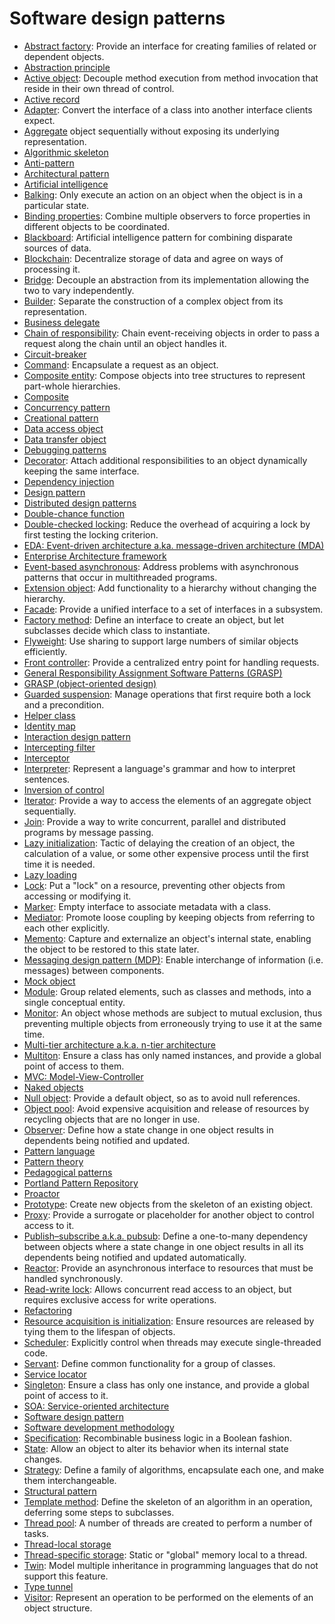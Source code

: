# Software design patterns

* [Abstract factory](https://wikipedia.org/wiki/Abstract_factory_pattern): Provide an interface for creating families of related or dependent objects.
* [Abstraction principle](https://wikipedia.org/wiki/Abstraction_principle_(programming))
* [Active object](https://wikipedia.org/wiki/Active_object): Decouple method execution from method invocation that reside in their own thread of control.
* [Active record](https://wikipedia.org/wiki/Active_record_pattern)
* [Adapter](https://wikipedia.org/wiki/Adapter_pattern): Convert the interface of a class into another interface clients expect.
* [Aggregate](https://wikipedia.org/wiki/Aggregate_pattern) object sequentially without exposing its underlying representation.
* [Algorithmic skeleton](https://wikipedia.org/wiki/Algorithmic_skeleton)
* [Anti-pattern](https://wikipedia.org/wiki/Anti-pattern)
* [Architectural pattern](https://wikipedia.org/wiki/Architectural_pattern_(computer_science))
* [Artificial intelligence](https://wikipedia.org/wiki/Artificial_intelligence)
* [Balking](https://wikipedia.org/wiki/Balking_pattern): Only execute an action on an object when the object is in a particular state.
* [Binding properties](https://wikipedia.org/wiki/Binding_properties_pattern): Combine multiple observers to force properties in different objects to be coordinated.
* [Blackboard](https://wikipedia.org/wiki/Blackboard_design_pattern): Artificial intelligence pattern for combining disparate sources of data.
* [Blockchain](https://wikipedia.org/wiki/Blockchain_(database)): Decentralize storage of data and agree on ways of processing it.
* [Bridge](https://wikipedia.org/wiki/Bridge_pattern): Decouple an abstraction from its implementation allowing the two to vary independently.
* [Builder](https://wikipedia.org/wiki/Builder_pattern): Separate the construction of a complex object from its representation.
* [Business delegate](https://wikipedia.org/wiki/Business_delegate_pattern)
* [Chain of responsibility](https://wikipedia.org/wiki/Chain_of_responsibility_pattern): Chain event-receiving objects in order to pass a request along the chain until an object handles it.
* [Circuit-breaker](TODO)
* [Command](https://wikipedia.org/wiki/Command_pattern): Encapsulate a request as an object.
* [Composite entity](https://wikipedia.org/wiki/Composite_entity_pattern): Compose objects into tree structures to represent part-whole hierarchies.
* [Composite](https://wikipedia.org/wiki/Composite_pattern)
* [Concurrency pattern](https://wikipedia.org/wiki/Concurrency_pattern)
* [Creational pattern](https://wikipedia.org/wiki/Creational_pattern)
* [Data access object](https://wikipedia.org/wiki/Data_access_object)
* [Data transfer object](https://wikipedia.org/wiki/Data_transfer_object)
* [Debugging patterns](https://wikipedia.org/wiki/Debugging_patterns)
* [Decorator](https://wikipedia.org/wiki/Decorator_pattern): Attach additional responsibilities to an object dynamically keeping the same interface. 
* [Dependency injection](https://wikipedia.org/wiki/Dependency_injection)
* [Design pattern](https://wikipedia.org/wiki/Design_pattern)
* [Distributed design patterns](https://wikipedia.org/wiki/Distributed_design_patterns)
* [Double-chance function](https://wikipedia.org/wiki/Double-chance_function)
* [Double-checked locking](https://wikipedia.org/wiki/Double-checked_locking): Reduce the overhead of acquiring a lock by first testing the locking criterion.
* [EDA: Event-driven architecture a.ka. message-driven architecture (MDA)](https://en.wikipedia.org/wiki/Event-driven_architecture)
* [Enterprise Architecture framework](https://wikipedia.org/wiki/Enterprise_Architecture_framework)
* [Event-based asynchronous](https://wikipedia.org/wiki/Asynchronous_method_invocation): Address problems with asynchronous patterns that occur in multithreaded programs.
* [Extension object](TODO): Add functionality to a hierarchy without changing the hierarchy.
* [Facade](https://wikipedia.org/wiki/Facade_pattern): Provide a unified interface to a set of interfaces in a subsystem. 
* [Factory method](https://wikipedia.org/wiki/Factory_method_pattern): Define an interface to create an object, but let subclasses decide which class to instantiate. 
* [Flyweight](https://wikipedia.org/wiki/Flyweight_pattern): Use sharing to support large numbers of similar objects efficiently.
* [Front controller](https://wikipedia.org/wiki/Front_controller): Provide a centralized entry point for handling requests.
* [General Responsibility Assignment Software Patterns (GRASP)](https://wikipedia.org/wiki/GRASP_(object-oriented_design))
* [GRASP (object-oriented design)](https://wikipedia.org/wiki/GRASP_(object-oriented_design))
* [Guarded suspension](https://wikipedia.org/wiki/Guarded_suspension): Manage operations that first require both a lock and a precondition.
* [Helper class](https://wikipedia.org/wiki/Helper_class)
* [Identity map](https://wikipedia.org/wiki/Identity_map_pattern)
* [Interaction design pattern](https://wikipedia.org/wiki/Interaction_design_pattern)
* [Intercepting filter](https://wikipedia.org/wiki/Intercepting_filter_pattern)
* [Interceptor](https://wikipedia.org/wiki/Interceptor_pattern)
* [Interpreter](https://wikipedia.org/wiki/Interpreter_pattern): Represent a language's grammar and how to interpret sentences.
* [Inversion of control](https://wikipedia.org/wiki/Inversion_of_control)
* [Iterator](https://wikipedia.org/wiki/Iterator_pattern): Provide a way to access the elements of an aggregate object sequentially.
* [Join](https://wikipedia.org/wiki/Join-pattern): Provide a way to write concurrent, parallel and distributed programs by message passing.
* [Lazy initialization](https://wikipedia.org/wiki/Lazy_initialization): Tactic of delaying the creation of an object, the calculation of a value, or some other expensive process until the first time it is needed. 
* [Lazy loading](https://wikipedia.org/wiki/Lazy_loading)
* [Lock](https://wikipedia.org/wiki/Lock_pattern): Put a "lock" on a resource, preventing other objects from accessing or modifying it.
* [Marker](https://wikipedia.org/wiki/Marker_interface_pattern): Empty interface to associate metadata with a class.
* [Mediator](https://wikipedia.org/wiki/Mediator_pattern): Promote loose coupling by keeping objects from referring to each other explicitly.
* [Memento](https://wikipedia.org/wiki/Memento_pattern): Capture and externalize an object's internal state, enabling the object to be restored to this state later.
* [Messaging design pattern (MDP)](https://wikipedia.org/wiki/Messaging_pattern): Enable interchange of information (i.e. messages) between components.
* [Mock object](https://wikipedia.org/wiki/Mock_object)
* [Module](https://wikipedia.org/wiki/Module_pattern): Group related elements, such as classes and methods, into a single conceptual entity.
* [Monitor](https://wikipedia.org/wiki/Monitor_(synchronization)): An object whose methods are subject to mutual exclusion, thus preventing multiple objects from erroneously trying to use it at the same time.
* [Multi-tier architecture a.k.a. n-tier architecture](https://wikipedia.org/wiki/Multitier_architecture)
* [Multiton](https://wikipedia.org/wiki/Multiton_pattern): Ensure a class has only named instances, and provide a global point of access to them.
* [MVC: Model-View-Controller](https://wikipedia.org/wiki/Model%E2%80%93view%E2%80%93controller)
* [Naked objects](https://wikipedia.org/wiki/Naked_objects)
* [Null object](https://wikipedia.org/wiki/Null_object_pattern): Provide a default object, so as to avoid null references.
* [Object pool](https://wikipedia.org/wiki/Object_pool_pattern): Avoid expensive acquisition and release of resources by recycling objects that are no longer in use.
* [Observer](https://wikipedia.org/wiki/Observer_pattern): Define how a state change in one object results in dependents being notified and updated.
* [Pattern language](https://wikipedia.org/wiki/Pattern_language)
* [Pattern theory](https://wikipedia.org/wiki/Pattern_theory)
* [Pedagogical patterns](https://wikipedia.org/wiki/Pedagogical_patterns)
* [Portland Pattern Repository](https://wikipedia.org/wiki/Portland_Pattern_Repository)
* [Proactor](https://wikipedia.org/wiki/Proactor_pattern)
* [Prototype](https://wikipedia.org/wiki/Prototype_pattern): Create new objects from the skeleton of an existing object.
* [Proxy](https://wikipedia.org/wiki/Proxy_pattern): Provide a surrogate or placeholder for another object to control access to it.
* [Publish–subscribe a.k.a. pubsub](https://wikipedia.org/wiki/Publish%E2%80%93subscribe_pattern): Define a one-to-many dependency between objects where a state change in one object results in all its dependents being notified and updated automatically.
* [Reactor](https://wikipedia.org/wiki/Reactor_pattern): Provide an asynchronous interface to resources that must be handled synchronously.
* [Read-write lock](https://wikipedia.org/wiki/Read/write_lock_pattern): Allows concurrent read access to an object, but requires exclusive access for write operations.
* [Refactoring](https://wikipedia.org/wiki/Refactoring)
* [Resource acquisition is initialization](https://wikipedia.org/wiki/Resource_Acquisition_Is_Initialization): Ensure resources are released by tying them to the lifespan of objects.
* [Scheduler](https://wikipedia.org/wiki/Scheduler_pattern): Explicitly control when threads may execute single-threaded code.
* [Servant](https://wikipedia.org/wiki/Servant_(design_pattern)): Define common functionality for a group of classes.
* [Service locator](https://wikipedia.org/wiki/Service_locator_pattern)
* [Singleton](https://wikipedia.org/wiki/Singleton_pattern): Ensure a class has only one instance, and provide a global point of access to it.
* [SOA: Service-oriented architecture](https://en.wikipedia.org/wiki/Service-oriented_architecture)
* [Software design pattern](https://wikipedia.org/wiki/Software_design_pattern)
* [Software development methodology](https://wikipedia.org/wiki/Software_development_methodology)
* [Specification](https://wikipedia.org/wiki/Specification_pattern): Recombinable business logic in a Boolean fashion.
* [State](https://wikipedia.org/wiki/State_pattern): Allow an object to alter its behavior when its internal state changes.
* [Strategy](https://wikipedia.org/wiki/Strategy_pattern): Define a family of algorithms, encapsulate each one, and make them interchangeable.
* [Structural pattern](https://wikipedia.org/wiki/Structural_pattern)
* [Template method](https://wikipedia.org/wiki/Template_method_pattern): Define the skeleton of an algorithm in an operation, deferring some steps to subclasses.
* [Thread pool](https://wikipedia.org/wiki/Thread_pool_pattern): A number of threads are created to perform a number of tasks.
* [Thread-local storage](https://wikipedia.org/wiki/Thread-local_storage)
* [Thread-specific storage](https://wikipedia.org/wiki/Thread-Specific_Storage): Static or "global" memory local to a thread.
* [Twin](https://wikipedia.org/wiki/Twin_pattern): Model multiple inheritance in programming languages that do not support this feature.
* [Type tunnel](https://wikipedia.org/wiki/Type_Tunnel_pattern)
* [Visitor](https://wikipedia.org/wiki/Visitor_pattern): Represent an operation to be performed on the elements of an object structure. 
